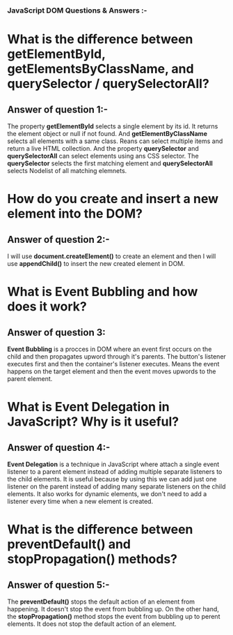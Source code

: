 
### JavaScript DOM Questions & Answers :-


# What is the difference between getElementById, getElementsByClassName, and querySelector / querySelectorAll?
## Answer of question 1:-
The property **getElementById** selects a single element by its id. It returns the element object or null if not found. And **getElementByClassName** selects all elements with a same class. Reans can select multiple items and return a live HTML collection. And the property **querySelector** and **querySelectorAll** can select elements using ans CSS selector. The **querySelector** selects the first matching element and **querySelectorAll**  selects Nodelist of all matching elemnets.

# How do you create and insert a new element into the DOM?
## Answer of question 2:-
I will use **document.createElement()** to create an element and then I will use **appendChild()** to insert the new created element in DOM.

# What is Event Bubbling and how does it work?
## Answer of question 3:
**Event Bubbling** is a procces in DOM where an event first occurs on the child and then propagates upword through it's parents. The button's listener executes first and then the container's listener executes. Means the event happens on the target element and then the event moves upwords to the parent element.

# What is Event Delegation in JavaScript? Why is it useful?
## Answer of question 4:-
**Event Delegation** is a technique in JavaScript where attach a single event listener to a parent element instead of adding multiple separate listeners to the child elements. It is useful because by using this we can add just one listener on the parent instead of adding many separate listeners on the child elements. It also works for dynamic elements, we don't need to add a listener every time when a new element is created.

# What is the difference between preventDefault() and stopPropagation() methods?
## Answer of question 5:-
The **preventDefault()** stops the default action of an element from happening. It doesn't stop the event from bubbling up. On the other hand, the **stopPropagation()** method stops the event from bubbling up to perent elements. It does not stop the default action of an element.
